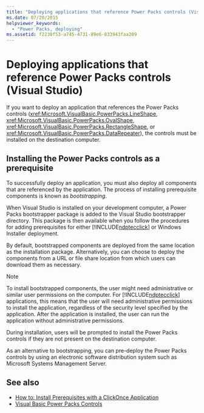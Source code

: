```yaml
---
title: "Deploying applications that reference Power Packs controls (Visual Studio)"
ms.date: 07/20/2015
helpviewer_keywords: 
  - "Power Packs, deploying"
ms.assetid: f2230f53-a745-4731-89e6-033943faa209
---
```

# Deploying applications that reference Power Packs controls (Visual Studio)
If you want to deploy an application that references the Power Packs controls (<xref:Microsoft.VisualBasic.PowerPacks.LineShape>, <xref:Microsoft.VisualBasic.PowerPacks.OvalShape>, <xref:Microsoft.VisualBasic.PowerPacks.RectangleShape>, or <xref:Microsoft.VisualBasic.PowerPacks.DataRepeater>), the controls must be installed on the destination computer.  
  
## Installing the Power Packs controls as a prerequisite  
 To successfully deploy an application, you must also deploy all components that are referenced by the application. The process of installing prerequisite components is known as *bootstrapping*.  
  
 When Visual Studio is installed on your development computer, a Power Packs bootstrapper package is added to the Visual Studio bootstrapper directory. This package is then available when you follow the procedures for adding prerequisites for either [!INCLUDE[ndptecclick](~/includes/ndptecclick-md.md)] or Windows Installer deployment.  
  
 By default, bootstrapped components are deployed from the same location as the installation package. Alternatively, you can choose to deploy the components from a URL or file share location from which users can download them as necessary.  
  
> [!NOTE]
>  To install bootstrapped components, the user might need administrative or similar user permissions on the computer. For [!INCLUDE[ndptecclick](~/includes/ndptecclick-md.md)] applications, this means that the user will need administrative permissions to install the application, regardless of the security level specified by the application. After the application is installed, the user can run the application without administrative permissions.  
  
 During installation, users will be prompted to install the Power Packs controls if they are not present on the destination computer.  
  
 As an alternative to bootstrapping, you can pre-deploy the Power Packs controls by using an electronic software distribution system such as Microsoft Systems Management Server.  
  
## See also
- [How to: Install Prerequisites with a ClickOnce Application](/visualstudio/deployment/how-to-install-prerequisites-with-a-clickonce-application)
- [Visual Basic Power Packs Controls](../../../visual-basic/developing-apps/windows-forms/power-packs-controls.md)

